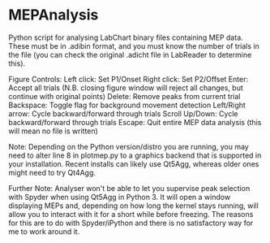 # MEPAnalysis
Python script for analysing LabChart binary files containing MEP data. These must be in .adibin format, and you must know the number of trials in the file (you can check the original .adicht file in LabReader to determine this).

Figure Controls:
Left click: Set P1/Onset
Right click: Set P2/Offset
Enter: Accept all trials (N.B. closing figure window will reject all changes, but continue with original points)
Delete: Remove peaks from current trial
Backspace: Toggle flag for background movement detection
Left/Right arrow: Cycle backward/forward through trials
Scroll Up/Down: Cycle backward/forward through trials
Escape: Quit entire MEP data analysis (this will mean no file is written)

Note: Depending on the Python version/distro you are running, you may need to alter line 8 in plotmep.py to a graphics backend that is supported in your installation. Recent installs can likely use Qt5Agg, whereas older ones might need to try Qt4Agg.

Further Note: Analyser won't be able to let you supervise peak selection with Spyder when using Qt5Agg in Python 3. It will open a window displaying MEPs and, depending on how long the kernel stays running, will allow you to interact with it for a short while before freezing. The reasons for this are to do with Spyder/iPython and there is no satisfactory way for me to work around it.
